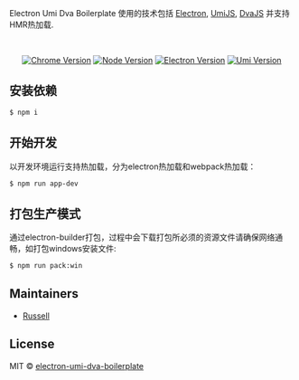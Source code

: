 <p>
  Electron Umi Dva Boilerplate 使用的技术包括 <a href="http://electron.atom.io/">Electron</a>, <a href="https://umijs.org/">UmiJS</a>, <a href="https://dvajs.com/">DvaJS</a> 并支持HMR热加载.
</p>
<br />

<div align="center">

[![Chrome Version][chrome-img]][chrome-url]
[![Node Version][node-img]][node-url]
[![Electron Version][electron-img]][electron-url]
[![Umi Version][umi-img]][umi-url]

</div>

## 安装依赖

```bash
$ npm i
```

## 开始开发

以开发环境运行支持热加载，分为electron热加载和webpack热加载：

```bash
$ npm run app-dev
```

## 打包生产模式

通过electron-builder打包，过程中会下载打包所必须的资源文件请确保网络通畅，如打包windows安装文件:

```bash
$ npm run pack:win
```

## Maintainers

- [Russell](https://github.com/wq1308786830)

## License

MIT © [electron-umi-dva-boilerplate](https://github.com/wq1308786830/electron-umi-dva-boilerplate)

[chrome-img]: https://img.shields.io/badge/chrome-%5E73.0-redgreen.svg
[chrome-url]: https://www.google.com/intl/zh-CN/chrome/
[node-img]: https://img.shields.io/badge/node-%5E12.4.0-brightgreen.svg
[node-url]: https://nodejs.org/zh-cn/
[electron-img]: https://img.shields.io/badge/electron-%5E5.0.3-orange.svg
[electron-url]: https://electronjs.org/
[umi-img]: https://img.shields.io/badge/umi-%5E2.7.0-red.svg
[umi-url]: https://umijs.org/
